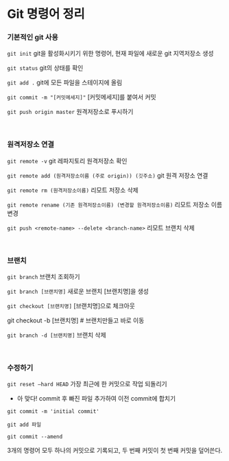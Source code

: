 # Git 명령어 정리


### 기본적인 git 사용
`git init`
git을 활성화시키기 위한 명령어, 현재 파일에 새로운 git 지역저장소 생성

`git status`
git의 상태를 확인

`git add .`
git에 모든 파일을 스테이지에 올림

`git commit -m "[커밋메세지]"`
[커밋메세지]를 붙여서 커밋


`git push origin master`
원격저장소로 푸시하기

<br/>

### 원격저장소 연결

`git remote -v`
git 레파지토리 원격저장소 확인

`git remote add (원격저장소이름 (주로 origin)) (깃주소)`
git 원격 저장소 연결

`git remote rm (원격저장소이름)`
리모트 저장소 삭제

`git remote rename (기존 원격저장소이름) (변경할 원격저장소이름)`
리모트 저장소 이름 변경

`git push <remote-name> --delete <branch-name>`
리모트 브랜치 삭제

<br/>

### 브랜치
`git branch`
브랜치 조회하기

`git branch [브랜치명]`
새로운 브랜치 [브랜치명]을 생성

`git checkout [브랜치명]`
[브랜치명]으로 체크아웃

git checkout -b [브랜치명]  # 브랜치만들고 바로 이동

`git branch -d [브랜치명]`
브랜치 삭제

<br/>

### 수정하기
`git reset —hard HEAD`
가장 최근에 한 커밋으로 작업 되돌리기

- 아 맞다! commit 후 빠진 파일 추가하여 이전 commit에 합치기

```
git commit -m 'initial commit'

git add 파일

git commit --amend
```

3개의 명령어 모두 하나의 커밋으로 기록되고, 두 번째 커밋이 첫 번째 커밋을 덮어쓴다.